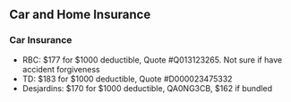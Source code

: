 ## Car and Home Insurance

### Car Insurance
* RBC: $177 for $1000 deductible, Quote #Q013123265. Not sure if have accident forgiveness
* TD: $183 for $1000 deductible, Quote #D000023475332
* Desjardins: $170 for $1000 deductible, QA0NG3CB, $162 if bundled
